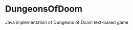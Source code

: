 # DungeonsOfDoom
Java implementation of Dungeons of Doom text-based game

<!-- MAP FORMAT
Line 1: Map name
Line 2: "Win <gold needed to win (integer)>"
Followed by the map -->